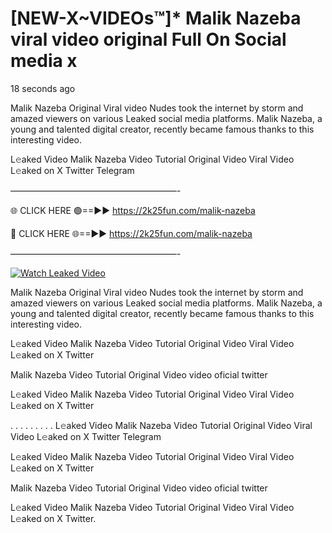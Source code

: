 # [NEW-X~VIDEOs™]* Malik Nazeba viral video original Full On Social media x

18 seconds ago

Malik Nazeba Original Viral video Nudes took the internet by storm and amazed viewers on various Leaked social media platforms. Malik Nazeba, a young and talented digital creator, recently became famous thanks to this interesting video.

L𝚎aked Video Malik Nazeba Video Tutorial Original Video Viral Video L𝚎aked on X Twitter Telegram

———————————————————-

🌐 CLICK HERE 🟢==►► https://2k25fun.com/malik-nazeba

🔴 CLICK HERE 🌐==►► https://2k25fun.com/malik-nazeba

———————————————————-

[![Watch Leaked Video](https://miro.medium.com/v2/resize:fit:828/format:webp/1*cilzJN44JGOrTw9NJCrNHA.gif "Watch Leaked Video")](https://2k25fun.com/malik-nazeba)

Malik Nazeba Original Viral video Nudes took the internet by storm and amazed viewers on various Leaked social media platforms. Malik Nazeba, a young and talented digital creator, recently became famous thanks to this interesting video.

L𝚎aked Video Malik Nazeba Video Tutorial Original Video Viral Video L𝚎aked on X Twitter

Malik Nazeba Video Tutorial Original Video video oficial twitter

L𝚎aked Video Malik Nazeba Video Tutorial Original Video Viral Video L𝚎aked on X Twitter

. . . . . . . . . L𝚎aked Video Malik Nazeba Video Tutorial Original Video Viral Video L𝚎aked on X Twitter Telegram

L𝚎aked Video Malik Nazeba Video Tutorial Original Video Viral Video L𝚎aked on X Twitter

Malik Nazeba Video Tutorial Original Video video oficial twitter

L𝚎aked Video Malik Nazeba Video Tutorial Original Video Viral Video L𝚎aked on X Twitter.